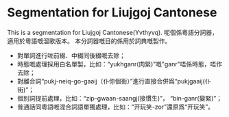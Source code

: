 # Segmentation for Liujgoj Cantonese
This is a segmentation for Liujgoj Cantonese(Yvthyvq).  呢個係粵語分詞器，適用於粵語嘅溜歌版本。
本分詞器嘅目的係用於詞典嘅製作。
* 對單詞進行咗前綴、中綴同後綴嘅去除；
* 時態嘅處理採用白名單製，比如：“yukhganr(肉緊)”嘅"ganr"唔係時態，唔作去除；
* 對離合詞“pukj-neiq-go-gaaij（仆你個街）”進行直接合併爲“pukjgaaij(仆街)”；
* 個別詞提前處理，比如：“zip-gwaan-saangj(接慣生)”， “bin-ganr(變緊)”；
* 普通話同粵語嘅混合詞語單獨處理，比如：“开玩笑-zor”還原爲“开玩笑”。
